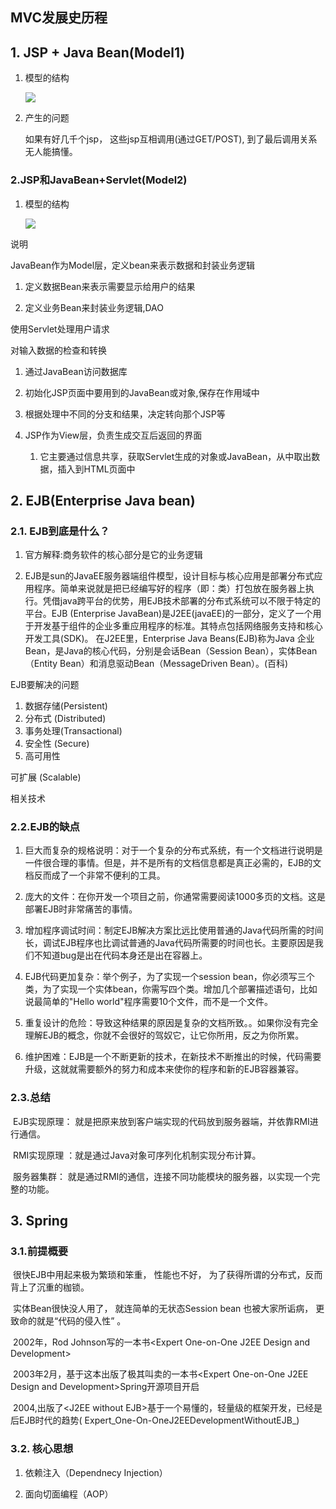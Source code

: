 ## MVC发展史历程

## 1. JSP + Java Bean\(Model1\)

1. 模型的结构

   ![](http://opzv089nq.bkt.clouddn.com/17-7-15/83213509.jpg)

2. 产生的问题

   如果有好几千个jsp， 这些jsp互相调用\(通过GET/POST\), 到了最后调用关系无人能搞懂。

### 2.JSP和JavaBean+Servlet\(Model2\)

1. 模型的结构

   ![](http://opzv089nq.bkt.clouddn.com/17-7-15/6405306.jpg)

说明

JavaBean作为Model层，定义bean来表示数据和封装业务逻辑

1. 定义数据Bean来表示需要显示给用户的结果

2. 定义业务Bean来封装业务逻辑,DAO

使用Servlet处理用户请求

对输入数据的检查和转换

1. 通过JavaBean访问数据库

2. 初始化JSP页面中要用到的JavaBean或对象,保存在作用域中

3. 根据处理中不同的分支和结果，决定转向那个JSP等

1. JSP作为View层，负责生成交互后返回的界面

   1. 它主要通过信息共享，获取Servlet生成的对象或JavaBean，从中取出数据，插入到HTML页面中

## 2. EJB\(Enterprise Java bean\)

### 2.1. EJB到底是什么？

1. 官方解释:商务软件的核心部分是它的业务逻辑

2. EJB是sun的JavaEE服务器端组件模型，设计目标与核心应用是部署分布式应用程序。简单来说就是把已经编写好的程序（即：类）打包放在服务器上执行。凭借java跨平台的优势，用EJB技术部署的分布式系统可以不限于特定的平台。EJB \(Enterprise JavaBean\)是J2EE\(javaEE\)的一部分，定义了一个用于开发基于组件的企业多重应用程序的标准。其特点包括网络服务支持和核心开发工具\(SDK\)。 在J2EE里，Enterprise Java Beans\(EJB\)称为Java 企业Bean，是Java的核心代码，分别是会话Bean（Session Bean），实体Bean（Entity Bean）和消息驱动Bean（MessageDriven Bean）。\(百科\)

EJB要解决的问题

1. 数据存储\(Persistent\)
2. 分布式 \(Distributed\)
3. 事务处理\(Transactional\)
4. 安全性 \(Secure\)
5. 高可用性

可扩展 \(Scalable\)

相关技术

### 2.2.EJB的缺点

1. 巨大而复杂的规格说明：对于一个复杂的分布式系统，有一个文档进行说明是一件很合理的事情。但是，并不是所有的文档信息都是真正必需的，EJB的文档反而成了一个非常不便利的工具。

2. 庞大的文件：在你开发一个项目之前，你通常需要阅读1000多页的文档。这是部署EJB时非常痛苦的事情。

3. 增加程序调试时间：制定EJB解决方案比远比使用普通的Java代码所需的时间长，调试EJB程序也比调试普通的Java代码所需要的时间也长。主要原因是我们不知道bug是出在代码本身还是出在容器上。

4. EJB代码更加复杂：举个例子，为了实现一个session bean，你必须写三个类，为了实现一个实体bean，你需写四个类。增加几个部署描述语句，比如说最简单的"Hello world"程序需要10个文件，而不是一个文件。

5. 重复设计的危险：导致这种结果的原因是复杂的文档所致。。如果你没有完全理解EJB的概念，你就不会很好的驾奴它，让它你所用，反之为你所累。

6. 维护困难：EJB是一个不断更新的技术，在新技术不断推出的时候，代码需要升级，这就就需要额外的努力和成本来使你的程序和新的EJB容器兼容。

### 2.3.总结

​ EJB实现原理： 就是把原来放到客户端实现的代码放到服务器端，并依靠RMI进行通信。

​ RMI实现原理 ：就是通过Java对象可序列化机制实现分布计算。

​ 服务器集群： 就是通过RMI的通信，连接不同功能模块的服务器，以实现一个完整的功能。

## 3. Spring

### 3.1.前提概要

​ 很快EJB中用起来极为繁琐和笨重， 性能也不好， 为了获得所谓的分布式，反而背上了沉重的枷锁。

​ 实体Bean很快没人用了， 就连简单的无状态Session bean 也被大家所诟病， 更致命的就是“代码的侵入性” 。

​ 2002年，Rod Johnson写的一本书&lt;Expert One-on-One J2EE Design and Development&gt;

​ 2003年2月，基于这本出版了极其叫卖的一本书&lt;Expert One-on-One J2EE Design and Development&gt;Spring开源项目开启

​ 2004,出版了&lt;J2EE without EJB&gt;基于一个易懂的，轻量级的框架开发，已经是后EJB时代的趋势\( Expert_One-On-OneJ2EEDevelopmentWithoutEJB_\)

### 3.2. 核心思想

1. 依赖注入（Dependnecy Injection）

2. 面向切面编程（AOP）

### 

​

